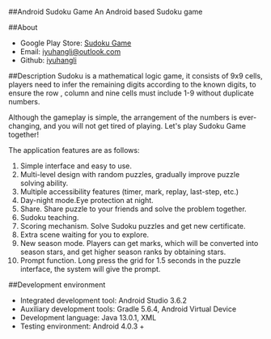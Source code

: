 ##Android Sudoku Game
An Android based Sudoku game

##About

* Google Play Store: [Sudoku Game](https://play.google.com/store/apps/details?id=sudokugame.example.sudoku)
* Email: [iyuhangli@outlook.com](iyuhangli@outlook.com)
* Github: [iyuhangli](https://github.com/iyuhangli)

##Description
Sudoku is a mathematical logic game, it consists of 9x9 cells, players need to infer the remaining digits according to the known digits, to ensure the row , column and nine cells must include 1-9 without duplicate numbers.

Although the gameplay is simple, the arrangement of the numbers is ever-changing, and you will not get tired of playing. Let's play Sudoku Game together!

The application features are as follows:

1. Simple interface and easy to use.
2. Multi-level design with random puzzles, gradually improve puzzle solving ability.
3. Multiple accessibility features (timer, mark, replay, last-step, etc.)
4. Day-night mode.Eye protection at night.
5. Share. Share puzzle to your friends and solve the problem together.
6. Sudoku teaching.
7. Scoring mechanism. Solve Sudoku puzzles and get new certificate.
8. Extra scene waiting for you to explore.
9. New season mode. Players can get marks, which will be converted into season stars, and get higher season ranks by obtaining stars.
10. Prompt function. Long press the grid for 1.5 seconds in the puzzle interface, the system will give the prompt.


##Development environment

* Integrated development tool: Android Studio 3.6.2
* Auxiliary development tools: Gradle 5.6.4, Android Virtual Device
* Development language: Java 13.0.1, XML
* Testing environment: Android 4.0.3 +
